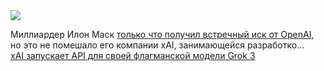 <!--2025-04-10 13:35:37-->
<div class="yb">
  <div class="rss smaller1 habr"><img src="https://habrastorage.org/getpro/habr/upload_files/9f0/aa6/73f/9f0aa673f9990f39925eca717d53eaeb.png" /><p>Миллиардер Илон Маск&nbsp;<a href="https://techcrunch.com/2025/04/09/openai-attorneys-call-for-musk-to-be-enjoined-from-further-unlawful-and-unfair-action/">только что получил встречный иск от OpenAI</a>, но это не помешало его компании xAI, занимающейся разработко... <br><a class="light" href="https://habr.com/ru/companies/bothub/news/899650/?utm_source=habrahabr&utm_medium=rss&utm_campaign=899650">xAI запускает API для своей флагманской модели Grok 3</a></div>
</div>
